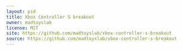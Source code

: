 ```yaml
---
layout: pid
title: Xbox Controller S breakout
owner: madtoyslab
license: MIT
site: https://github.com/madtoyslab/xbox-controller-s-breakout
source: https://github.com/madtoyslab/xbox-controller-s-breakout
---
```

